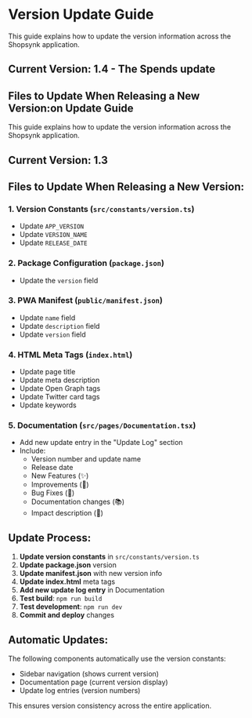 # Version Update Guide

This guide explains how to update the version information across the Shopsynk application.

## Current Version: 1.4 - The Spends update

## Files to Update When Releasing a New Version:on Update Guide

This guide explains how to update the version information across the Shopsynk application.

## Current Version: 1.3

## Files to Update When Releasing a New Version:

### 1. **Version Constants** (`src/constants/version.ts`)
- Update `APP_VERSION`
- Update `VERSION_NAME` 
- Update `RELEASE_DATE`

### 2. **Package Configuration** (`package.json`)
- Update the `version` field

### 3. **PWA Manifest** (`public/manifest.json`)  
- Update `name` field
- Update `description` field
- Update `version` field

### 4. **HTML Meta Tags** (`index.html`)
- Update page title
- Update meta description
- Update Open Graph tags
- Update Twitter card tags
- Update keywords

### 5. **Documentation** (`src/pages/Documentation.tsx`)
- Add new update entry in the "Update Log" section
- Include:
  - Version number and update name
  - Release date  
  - New Features (✨)
  - Improvements (🔧)
  - Bug Fixes (🐛)
  - Documentation changes (📚)
  - Impact description (🎯)

## Update Process:

1. **Update version constants** in `src/constants/version.ts`
2. **Update package.json** version
3. **Update manifest.json** with new version info
4. **Update index.html** meta tags
5. **Add new update log entry** in Documentation
6. **Test build**: `npm run build`
7. **Test development**: `npm run dev`
8. **Commit and deploy** changes

## Automatic Updates:

The following components automatically use the version constants:
- Sidebar navigation (shows current version)
- Documentation page (current version display)
- Update log entries (version numbers)

This ensures version consistency across the entire application.
